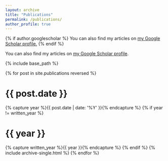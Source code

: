 ```yaml
---
layout: archive
title: "Publications"
permalink: /publications/
author_profile: true
---
```


{% if author.googlescholar %}
  You can also find my articles on <u><a href="{{author.googlescholar}}">my Google Scholar profile</a>.</u>
{% endif %}

You can also find my articles on <a href="https://scholar.google.com/citations?user=YCHJZOMAAAAJ&hl=en">my Google Scholar profile</a>.

{% include base_path %}

{% for post in site.publications reversed %}
<h1>{{ post.date }}</h1>
  {% capture year %}{{ post.date | date: '%Y' }}{% endcapture %}
  {% if year != written_year %}
    <h1>{{ year }}</h1>
    {% capture written_year %}{{ year }}{% endcapture %}
  {% endif %}
  {% include archive-single.html %}
{% endfor %}
